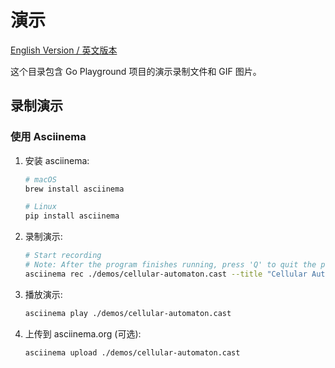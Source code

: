 # 演示

[English Version / 英文版本](README.md)

这个目录包含 Go Playground 项目的演示录制文件和 GIF 图片。

## 录制演示

### 使用 Asciinema

1. 安装 asciinema:

   ```bash
   # macOS
   brew install asciinema

   # Linux
   pip install asciinema
   ```

2. 录制演示:

   ```bash
   # Start recording
   # Note: After the program finishes running, press 'Q' to quit the program and complete the recording
   asciinema rec ./demos/cellular-automaton.cast --title "Cellular Automaton" --command "./bin/cellular-automaton"
   ```

3. 播放演示:

   ```bash
   asciinema play ./demos/cellular-automaton.cast
   ```

4. 上传到 asciinema.org (可选):

   ```bash
   asciinema upload ./demos/cellular-automaton.cast
   ```
